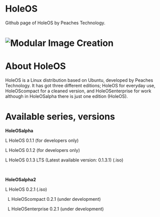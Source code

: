 # HoleOS
Github page of HoleOS by Peaches Technology.

# ![Modular Image Creation](https://peachestech.net/wp-content/uploads/2020/06/peaches4-1-150x150.png)


# About HoleOS


HoleOS is a Linux distribution based on Ubuntu, developed by Peaches Technology. It has got three different editions; HoleOS for everyday use, HoleOScompact for a cleaned version, and HoleOSenterprise for work although in HoleOSalpha there is just one edition (HoleOS).

# Available series, versions


**HoleOSalpha**

L HoleOS 0.1.1 (for developers only)

L HoleOS 0.1.2 (for developers only)

L HoleOS 0.1.3 LTS (Latest available version: 0.1.3.1) (.iso)

 

**HoleOSalpha2**

L HoleOS 0.2.1 (.iso)

  L HoleOScompact 0.2.1 (under development)
  
  L HoleOSenterprise 0.2.1 (under development)
